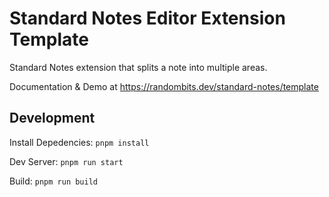# Standard Notes Editor Extension Template

Standard Notes extension that splits a note into multiple areas.

Documentation & Demo at https://randombits.dev/standard-notes/template

## Development

Install Depedencies: `pnpm install`

Dev Server: `pnpm run start`

Build: `pnpm run build`
